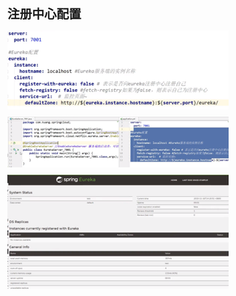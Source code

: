 # 注册中心配置

![](../.gitbook/assets/image%20%28199%29.png)

![](../.gitbook/assets/image%20%28201%29.png)

![](../.gitbook/assets/image%20%28207%29.png)

